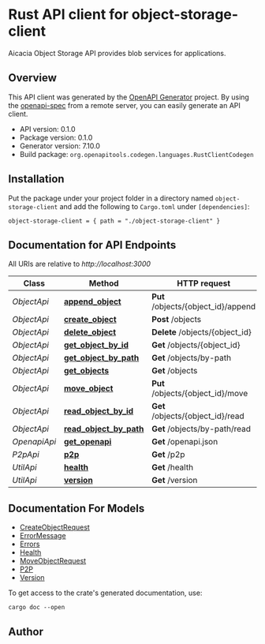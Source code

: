 # Rust API client for object-storage-client

Aicacia Object Storage API provides blob services for applications.


## Overview

This API client was generated by the [OpenAPI Generator](https://openapi-generator.tech) project.  By using the [openapi-spec](https://openapis.org) from a remote server, you can easily generate an API client.

- API version: 0.1.0
- Package version: 0.1.0
- Generator version: 7.10.0
- Build package: `org.openapitools.codegen.languages.RustClientCodegen`

## Installation

Put the package under your project folder in a directory named `object-storage-client` and add the following to `Cargo.toml` under `[dependencies]`:

```
object-storage-client = { path = "./object-storage-client" }
```

## Documentation for API Endpoints

All URIs are relative to *http://localhost:3000*

Class | Method | HTTP request | Description
------------ | ------------- | ------------- | -------------
*ObjectApi* | [**append_object**](docs/ObjectApi.md#append_object) | **Put** /objects/{object_id}/append | 
*ObjectApi* | [**create_object**](docs/ObjectApi.md#create_object) | **Post** /objects | 
*ObjectApi* | [**delete_object**](docs/ObjectApi.md#delete_object) | **Delete** /objects/{object_id} | 
*ObjectApi* | [**get_object_by_id**](docs/ObjectApi.md#get_object_by_id) | **Get** /objects/{object_id} | 
*ObjectApi* | [**get_object_by_path**](docs/ObjectApi.md#get_object_by_path) | **Get** /objects/by-path | 
*ObjectApi* | [**get_objects**](docs/ObjectApi.md#get_objects) | **Get** /objects | 
*ObjectApi* | [**move_object**](docs/ObjectApi.md#move_object) | **Put** /objects/{object_id}/move | 
*ObjectApi* | [**read_object_by_id**](docs/ObjectApi.md#read_object_by_id) | **Get** /objects/{object_id}/read | 
*ObjectApi* | [**read_object_by_path**](docs/ObjectApi.md#read_object_by_path) | **Get** /objects/by-path/read | 
*OpenapiApi* | [**get_openapi**](docs/OpenapiApi.md#get_openapi) | **Get** /openapi.json | 
*P2pApi* | [**p2p**](docs/P2pApi.md#p2p) | **Get** /p2p | 
*UtilApi* | [**health**](docs/UtilApi.md#health) | **Get** /health | 
*UtilApi* | [**version**](docs/UtilApi.md#version) | **Get** /version | 


## Documentation For Models

 - [CreateObjectRequest](docs/CreateObjectRequest.md)
 - [ErrorMessage](docs/ErrorMessage.md)
 - [Errors](docs/Errors.md)
 - [Health](docs/Health.md)
 - [MoveObjectRequest](docs/MoveObjectRequest.md)
 - [P2P](docs/P2P.md)
 - [Version](docs/Version.md)


To get access to the crate's generated documentation, use:

```
cargo doc --open
```

## Author



